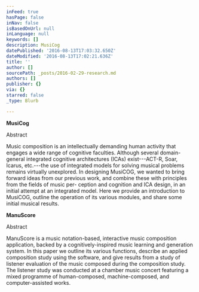 ```yaml
---
inFeed: true
hasPage: false
inNav: false
isBasedOnUrl: null
inLanguage: null
keywords: []
description: MusiCog
datePublished: '2016-08-13T17:03:32.650Z'
dateModified: '2016-08-13T17:02:21.636Z'
title: ''
author: []
sourcePath: _posts/2016-02-29-research.md
authors: []
publisher: {}
via: {}
starred: false
_type: Blurb

---
```

**MusiCog**

Abstract

Music composition is an intellectually demanding human activity that engages a wide range of cognitive faculties. Although several domain-general integrated cognitive architectures (ICAs) exist---ACT-R, Soar, Icarus, etc.---the use of integrated models for solving musical problems remains virtually unexplored. In designing MusiCOG, we wanted to bring forward ideas from our previous work, and combine these with principles from the fields of music per- ception and cognition and ICA design, in an initial attempt at an integrated model. Here we provide an introduction to MusiCOG, outline the operation of its various modules, and share some initial musical results.

**ManuScore**

Abstract

ManuScore is a music notation-based, interactive music composition application, backed by a cognitively-inspired music learning and generation system. In this paper we outline its various functions, describe an applied composition study using the software, and give results from a study of listener evaluation of the music composed during the composition study. The listener study was conducted at a chamber music concert featuring a mixed programme of human-composed, machine-composed, and computer-assisted works.